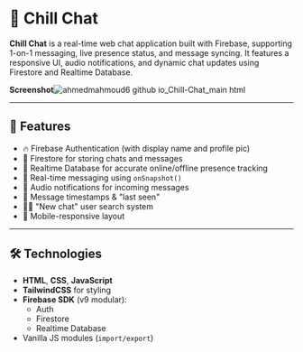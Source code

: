 # 💬 Chill Chat

**Chill Chat** is a real-time web chat application built with Firebase, supporting 1-on-1 messaging, live presence status, and message syncing. It features a responsive UI, audio notifications, and dynamic chat updates using Firestore and Realtime Database.

**Screenshot**![ahmedmahmoud6 github io_Chill-Chat_main html](https://github.com/user-attachments/assets/543128b1-bd60-4202-823a-34b57b69408b)

---

## 🚀 Features

- 🔥 Firebase Authentication (with display name and profile pic)
- 🧠 Firestore for storing chats and messages
- 📡 Realtime Database for accurate online/offline presence tracking
- 📩 Real-time messaging using `onSnapshot()`
- 🔔 Audio notifications for incoming messages
- 💬 Message timestamps & "last seen"
- 🧍‍♂️ "New chat" user search system
- 📱 Mobile-responsive layout

---

## 🛠️ Technologies

- **HTML**, **CSS**, **JavaScript**
- **TailwindCSS** for styling
- **Firebase SDK** (v9 modular):
  - Auth
  - Firestore
  - Realtime Database
- Vanilla JS modules (`import/export`)
